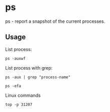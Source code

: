 # ps

ps - report a snapshot of the current processes.

## Usage

List process:
```shell
ps -auxwf
```

List process with grep:
```shell
ps -aux | grep "process-name"

ps -efa
```

Linux commands
```shell
top -p 31207
```

